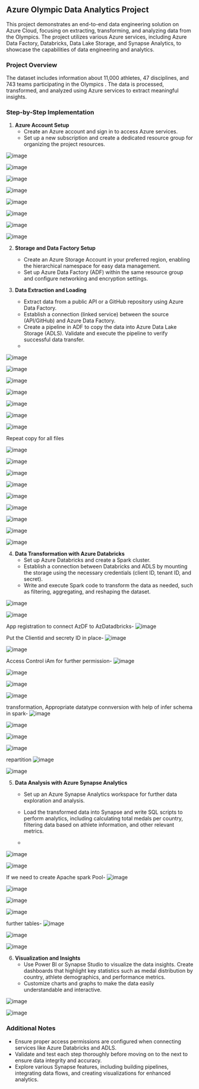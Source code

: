 ## Azure Olympic Data Analytics Project

This project demonstrates an end-to-end data engineering solution on Azure Cloud, focusing on extracting, transforming, and analyzing data from the Olympics. The project utilizes various Azure services, including Azure Data Factory, Databricks, Data Lake Storage, and Synapse Analytics, to showcase the capabilities of data engineering and analytics.

### Project Overview

The dataset includes information about 11,000 athletes, 47 disciplines, and 743 teams participating in the  Olympics . The data is processed, transformed, and analyzed using Azure services to extract meaningful insights.

### Step-by-Step Implementation

1. **Azure Account Setup**
   - Create an Azure account and sign in to access Azure services.
   - Set up a new subscription and create a dedicated resource group for organizing the project resources.



![image](https://github.com/user-attachments/assets/cdacf093-1b75-4e0c-b2bd-241d05fc8249)

![image](https://github.com/user-attachments/assets/83d59550-8096-4b03-81d9-4318fc003c21)

![image](https://github.com/user-attachments/assets/064b74be-606d-4590-b2fb-154c0f4881d8)

![image](https://github.com/user-attachments/assets/56a5e972-d3db-4e13-8450-24b9362e4a45)


![image](https://github.com/user-attachments/assets/99373983-60c9-4d4c-b614-d3140a6c9f3d)


![image](https://github.com/user-attachments/assets/a2aa25f8-7e43-4990-8f11-0ddea0e6c7ea)

![image](https://github.com/user-attachments/assets/afcb179e-78ad-4575-82cf-b5ff08ffeaf8)


![image](https://github.com/user-attachments/assets/8cdabd27-95f1-4613-8edb-aa2b21fb452c)


2. **Storage and Data Factory Setup**
   - Create an Azure Storage Account in your preferred region, enabling the hierarchical namespace for easy data management.
   - Set up Azure Data Factory (ADF) within the same resource group and configure networking and encryption settings.

3. **Data Extraction and Loading**
   - Extract data from a public API or a GitHub repository using Azure Data Factory.
   - Establish a connection (linked service) between the source (API/GitHub) and Azure Data Factory.
   - Create a pipeline in ADF to copy the data into Azure Data Lake Storage (ADLS). Validate and execute the pipeline to verify successful data transfer.
   - 
![image](https://github.com/user-attachments/assets/a3649c8e-93ad-4eaf-9589-89d8ab22f921)

![image](https://github.com/user-attachments/assets/73134a81-4623-4986-8a45-5b60e897779b)

![image](https://github.com/user-attachments/assets/09c05f17-7bdc-4e79-b712-bb34bcce507d)




![image](https://github.com/user-attachments/assets/8d8d381c-59a1-4203-a411-785bf36013c0)



![image](https://github.com/user-attachments/assets/1ccd97d0-2e03-42b1-92f2-3e7949e1291f)


![image](https://github.com/user-attachments/assets/9bd8d4bb-a5ad-4f79-bc56-9d0c1560849a)


![image](https://github.com/user-attachments/assets/ddd7297d-1c86-40d2-a724-0109ab4705ef)


Repeat copy for all files  

![image](https://github.com/user-attachments/assets/042dc953-5d07-454a-9226-9f457e5bf83e)

![image](https://github.com/user-attachments/assets/dfb5f899-0f15-45be-9103-29ff2fd9d7c2)

![image](https://github.com/user-attachments/assets/fdc20618-ccc1-4581-90d4-0880f358fcfc)

![image](https://github.com/user-attachments/assets/2f29c1f1-da99-4f66-af86-ad55d0e2358c)


![image](https://github.com/user-attachments/assets/27c52a44-0f46-4e95-add0-84fddbb4b10d)

![image](https://github.com/user-attachments/assets/14a6884e-7d53-44a4-90c4-a1036eb3516d)

![image](https://github.com/user-attachments/assets/aa517c8d-3415-45af-8fb0-f93ec8151770)




![image](https://github.com/user-attachments/assets/70877525-de12-42cc-8e83-d4e2b79be3e8)

![image](https://github.com/user-attachments/assets/65b589c8-1f65-4010-88ba-199ab9d171b2)


4. **Data Transformation with Azure Databricks**
   - Set up Azure Databricks and create a Spark cluster.
   - Establish a connection between Databricks and ADLS by mounting the storage using the necessary credentials (client ID, tenant ID, and secret).
   - Write and execute Spark code to transform the data as needed, such as filtering, aggregating, and reshaping the dataset.

![image](https://github.com/user-attachments/assets/10a793aa-0bea-4cd2-8581-d5815392954a)

![image](https://github.com/user-attachments/assets/1af86a03-c56e-4388-89a8-20823dcc91e9)


App registration to connect AzDF to AzDatadbricks-
![image](https://github.com/user-attachments/assets/db9e9d20-29fc-4193-9024-1d7121e5d5ee)


Put the Clientid and secrety ID in place-
![image](https://github.com/user-attachments/assets/d1bb7e01-0db6-4d1b-9aad-6bdd46905967)

![image](https://github.com/user-attachments/assets/fc762656-5fb1-4874-ad00-d6aac2d26835)

Access Control iAm for further permission-
![image](https://github.com/user-attachments/assets/5fbab87c-e81d-4c86-9bd0-6157e133fd43)

![image](https://github.com/user-attachments/assets/50dfd4d9-32c2-4023-a69f-a7d365256350)



![image](https://github.com/user-attachments/assets/7c62281a-d8e8-4670-b57e-26bef92f848f)


![image](https://github.com/user-attachments/assets/c55132df-09b4-4677-9d3f-b947911b6e60)


transformation, Appropriate datatype connversion with help of infer schema in spark-
![image](https://github.com/user-attachments/assets/e820562b-6075-422f-a9f8-424f385835e3)

![image](https://github.com/user-attachments/assets/d5e0dc4f-fb74-49e3-9f5e-c7dfb2c7b043)

![image](https://github.com/user-attachments/assets/c2d9a9a2-9de3-4216-998e-4865ce97ac97)


![image](https://github.com/user-attachments/assets/7e512965-8317-4d97-b1d7-1be9766e52f5)

repartition
![image](https://github.com/user-attachments/assets/9948ad7a-8aea-4402-bffc-48b15e4df02f)

![image](https://github.com/user-attachments/assets/84242272-66ae-4a53-a39d-fa3f2db55dd8)



5. **Data Analysis with Azure Synapse Analytics**
   - Set up an Azure Synapse Analytics workspace for further data exploration and analysis.
   - Load the transformed data into Synapse and write SQL scripts to perform analytics, including calculating total medals per country, filtering data based on athlete information, and other relevant metrics.
  
   - 
![image](https://github.com/user-attachments/assets/0c2d1535-4390-4ed4-9f90-0b3f0549f8c3)


![image](https://github.com/user-attachments/assets/bb4035b7-bd68-4457-92e6-4fd5aa9034f9)

If we need to create Apache spark Pool-
![image](https://github.com/user-attachments/assets/8c920eef-1c63-4288-abdd-2fc2534bd903)



![image](https://github.com/user-attachments/assets/2a701e7f-ed66-4f2a-99ec-dd265ba6e371)


![image](https://github.com/user-attachments/assets/b7644cd2-8d30-4956-b831-051442b689a7)


![image](https://github.com/user-attachments/assets/3c56502b-2b0a-49e3-87d6-d4464ff36c1d)


further tables-
![image](https://github.com/user-attachments/assets/42b55613-c1ed-4d0d-b36b-7b44350623ed)

![image](https://github.com/user-attachments/assets/c7c5b378-436b-474f-b317-49d7f66953ef)

![image](https://github.com/user-attachments/assets/3cfc484f-24f5-40af-896a-e2b6f55feea5)


6. **Visualization and Insights**
   - Use Power BI or Synapse Studio to visualize the data insights. Create dashboards that highlight key statistics such as medal distribution by country, athlete demographics, and performance metrics.
   - Customize charts and graphs to make the data easily understandable and interactive.


![image](https://github.com/user-attachments/assets/d7331d84-688d-4e95-9fb4-69006b7b4b49)


![image](https://github.com/user-attachments/assets/3b2028a8-8e94-49b6-aa10-8414ae57aa94)










### Additional Notes
- Ensure proper access permissions are configured when connecting services like Azure Databricks and ADLS.
- Validate and test each step thoroughly before moving on to the next to ensure data integrity and accuracy.
- Explore various Synapse features, including building pipelines, integrating data flows, and creating visualizations for enhanced analytics.



